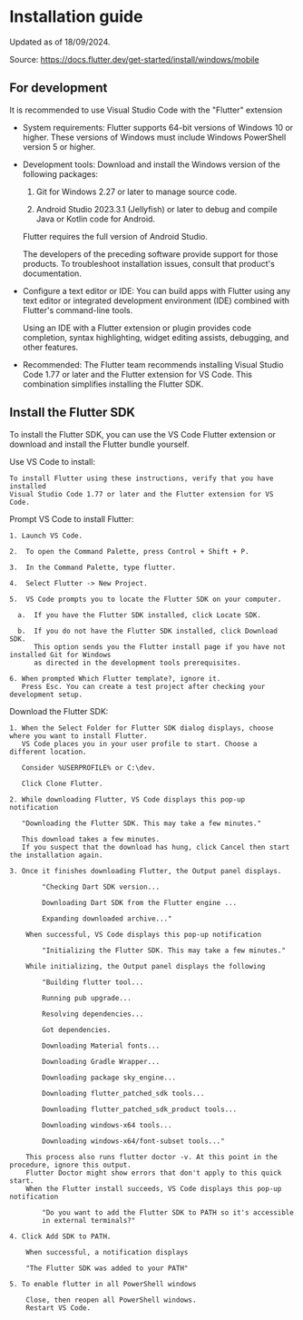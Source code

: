 # Installation guide

Updated as of 18/09/2024.

Source: https://docs.flutter.dev/get-started/install/windows/mobile


## For development
  It is recommended to use Visual Studio Code with the "Flutter" extension

  - System requirements:
      Flutter supports 64-bit versions of Windows 10 or higher.
      These versions of Windows must include Windows PowerShell version 5 or higher.
    
  - Development tools:
    Download and install the Windows version of the following packages:

     1. Git for Windows 2.27 or later to manage source code.

     2. Android Studio 2023.3.1 (Jellyfish) or later to debug and compile Java or Kotlin code for Android.
     
    Flutter requires the full version of Android Studio.

    The developers of the preceding software provide support for those products. 
    To troubleshoot installation issues, consult that product's documentation.

  - Configure a text editor or IDE:
      You can build apps with Flutter using any text editor or integrated development environment (IDE) combined with Flutter's command-line tools.

      Using an IDE with a Flutter extension or plugin provides code completion, syntax highlighting, widget editing assists, debugging, and other features.

  - Recommended:
      The Flutter team recommends installing Visual Studio Code 1.77 or later and the Flutter extension for VS Code.
      This combination simplifies installing the Flutter SDK.

## Install the Flutter SDK

  To install the Flutter SDK, you can use the VS Code Flutter extension or download and install the Flutter bundle yourself.

  Use VS Code to install:
  
    To install Flutter using these instructions, verify that you have installed 
    Visual Studio Code 1.77 or later and the Flutter extension for VS Code.

  Prompt VS Code to install Flutter:
  
    1. Launch VS Code.
    
    2.  To open the Command Palette, press Control + Shift + P.
    
    3.  In the Command Palette, type flutter.
    
    4.  Select Flutter -> New Project.
    
    5.  VS Code prompts you to locate the Flutter SDK on your computer.
    
      a.  If you have the Flutter SDK installed, click Locate SDK.
      
      b.  If you do not have the Flutter SDK installed, click Download SDK.
          This option sends you the Flutter install page if you have not installed Git for Windows 
          as directed in the development tools prerequisites.
          
    6. When prompted Which Flutter template?, ignore it. 
       Press Esc. You can create a test project after checking your development setup.

  Download the Flutter SDK:

    1. When the Select Folder for Flutter SDK dialog displays, choose where you want to install Flutter.
       VS Code places you in your user profile to start. Choose a different location.
       
       Consider %USERPROFILE% or C:\dev.
       
       Click Clone Flutter.
       
    2. While downloading Flutter, VS Code displays this pop-up notification
    
       "Downloading the Flutter SDK. This may take a few minutes."
      
       This download takes a few minutes. 
       If you suspect that the download has hung, click Cancel then start the installation again.
       
    3. Once it finishes downloading Flutter, the Output panel displays.
    
            "Checking Dart SDK version...
            
            Downloading Dart SDK from the Flutter engine ...
            
            Expanding downloaded archive..."
            
        When successful, VS Code displays this pop-up notification
        
            "Initializing the Flutter SDK. This may take a few minutes."
            
        While initializing, the Output panel displays the following
        
            "Building flutter tool...
            
            Running pub upgrade...
            
            Resolving dependencies...
            
            Got dependencies.
            
            Downloading Material fonts...
            
            Downloading Gradle Wrapper...
            
            Downloading package sky_engine...
            
            Downloading flutter_patched_sdk tools...
            
            Downloading flutter_patched_sdk_product tools...
            
            Downloading windows-x64 tools...
            
            Downloading windows-x64/font-subset tools..."
            
        This process also runs flutter doctor -v. At this point in the procedure, ignore this output. 
        Flutter Doctor might show errors that don't apply to this quick start. 
        When the Flutter install succeeds, VS Code displays this pop-up notification
        
            "Do you want to add the Flutter SDK to PATH so it's accessible
            in external terminals?"
            
    4. Click Add SDK to PATH.
    
        When successful, a notification displays
        
        "The Flutter SDK was added to your PATH"
        
    5. To enable flutter in all PowerShell windows
    
        Close, then reopen all PowerShell windows.
        Restart VS Code.




